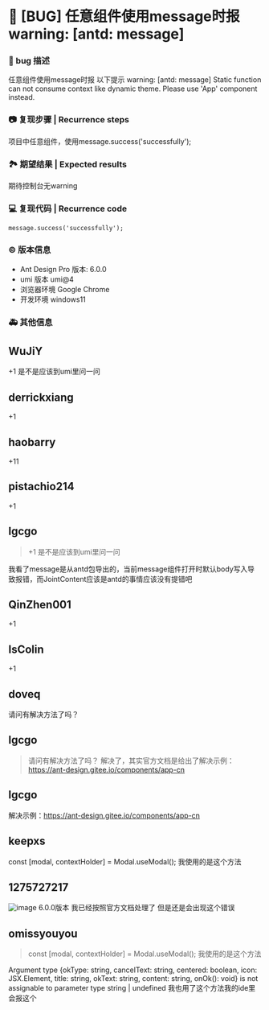 # 🐛 [BUG] 任意组件使用message时报warning: [antd: message]

### 🐛 bug 描述

任意组件使用message时报 以下提示
warning: [antd: message] Static function can not consume context like dynamic theme. Please use 'App' component instead.

### 📷 复现步骤 | Recurrence steps

项目中任意组件，使用message.success('successfully');

### 🏞 期望结果 | Expected results

期待控制台无warning

### 💻 复现代码 | Recurrence code

`message.success('successfully');`

### © 版本信息

- Ant Design Pro 版本: 6.0.0
- umi 版本 umi@4
- 浏览器环境 Google Chrome
- 开发环境 windows11

### 🚑 其他信息

## WuJiY

+1
是不是应该到umi里问一问

## derrickxiang

+1

## haobarry

+11

## pistachio214

+1

## lgcgo

> +1 是不是应该到umi里问一问

我看了message是从antd包导出的，当前message组件打开时默认body写入导致报错，而JointContent应该是antd的事情应该没有提错吧

## QinZhen001

+1

## IsColin

+1

## doveq

请问有解决方法了吗？

## lgcgo

> 请问有解决方法了吗？
> 解决了，其实官方文档是给出了解决示例：https://ant-design.gitee.io/components/app-cn

## lgcgo

解决示例：https://ant-design.gitee.io/components/app-cn

## keepxs

const [modal, contextHolder] = Modal.useModal(); 我使用的是这个方法

## 1275727217

![image](https://github.com/ant-design/ant-design-pro/assets/38625419/61db4ea6-de44-4c15-8c3d-fbcfa79f2f6b)
6.0.0版本 我已经按照官方文档处理了 但是还是会出现这个错误

## omissyouyou

> const [modal, contextHolder] = Modal.useModal(); 我使用的是这个方法

Argument type {okType: string, cancelText: string, centered: boolean, icon: JSX.Element, title: string, okText: string, content: string, onOk(): void} is not assignable to parameter type string | undefined 我也用了这个方法我的ide里会报这个
